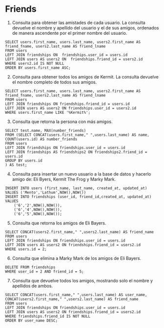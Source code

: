 # Friends

1. Consulta para obtener las amistades de cada usuario. La consulta devuelve el nombre y apellido del usuario y el de sus amigos, ordenados de manera ascendente por el primer nombre del usuario.
```
SELECT users.first_name, users.last_name, users2.first_name AS friend_fname, users2.last_name AS friend_lname
FROM users
LEFT JOIN friendships ON  friendships.user_id = users.id
LEFT JOIN users AS users2 ON  friendships.friend_id = users2.id
WHERE users2.id IS NOT NULL
ORDER BY users.first_name ASC;
```
2. Consulta para obtener todos los amigos de Kermit. La consulta devuelve el nombre completo de todos sus amigos.
```
SELECT users.first_name, users.last_name, users2.first_name AS friend_fname, users2.last_name AS friend_lname
FROM users
LEFT JOIN friendships ON friendships.friend_id = users.id
LEFT JOIN users AS users2 ON friendships.user_id = users2.id
WHERE users.first_name LIKE '%Kermit%';
```
3. Consulta que retorna la persona con más amigos. 
```
SELECT test.name, MAX(number_friends)
FROM (SELECT CONCAT(users.first_name," ",users.last_name) AS name, COUNT(users.id) AS number_friends
FROM users
LEFT JOIN friendships ON friendships.user_id = users.id
LEFT JOIN friendships AS friendships2 ON friendships2.friend_id = users.id
GROUP BY users.id
) AS test;
```
4. Consulta para insertar un nuevo usuario a la base de datos y hacerlo amigo de: Eli Byers, Kermit The Frog y Marky Mark.
```
INSERT INTO users (first_name, last_name, created_at, updated_at)
VALUES ('Mento','Lathum',NOW(),NOW())
INSERT INTO friendships (user_id, friend_id,created_at, updated_at)
VALUES
	('6','2',NOW(),NOW()),
    ('6','4',NOW(),NOW()),
    ('6','5',NOW(),NOW());
```
5. Consulta que retorna los amigos de Eli Bayers.
```
SELECT CONCAT(users2.first_name," ",users2.last_name) AS friend_name
FROM users
LEFT JOIN friendships ON friendships.user_id = users.id
LEFT JOIN users AS users2 ON friendships.friend_id = users2.id
WHERE users.id = 2;
```
6. Consulta que elimina a Marky Mark de los amigos de Eli Bayers.
```
DELETE FROM friendships
WHERE user_id = 2 AND friend_id = 5;
```
7. Consulta que devuelve todos los amigos, mostrando solo el nombre y apellidos de ambos.
```
SELECT CONCAT(users.first_name," ",users.last_name) AS user_name, CONCAT(users2.first_name," ",users2.last_name) AS friend_name
FROM users
LEFT JOIN friendships ON friendships.user_id = users.id
LEFT JOIN users AS users2 ON friendships.friend_id = users2.id
WHERE friendships.friend_id IS NOT NULL
ORDER BY user_name DESC;
```